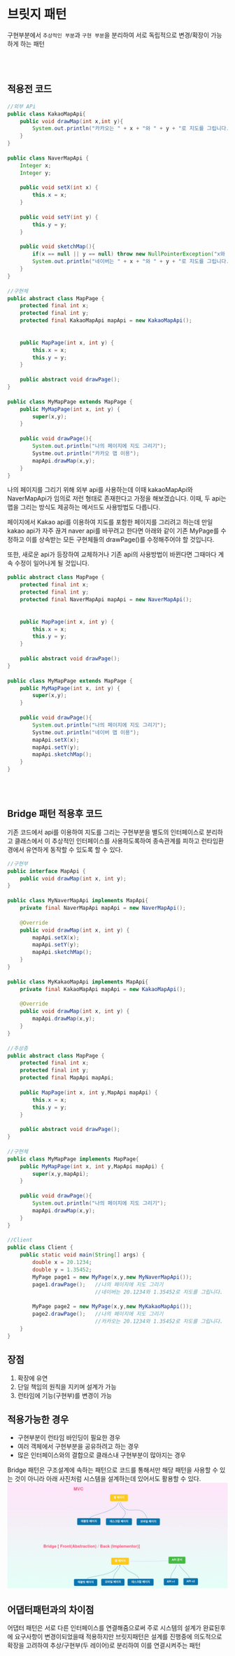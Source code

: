 # 브릿지 패턴

구현부분에서 `추상적인 부분`과 `구현 부분`을 분리하여 서로 독립적으로 변경/확장이 가능하게 하는 패턴

<br><br>

## 적용전 코드

```java
//외부 APi
public class KakaoMapApi{
    public void drawMap(int x,int y){
        System.out.println("카카오는 " + x + "와 " + y + "로 지도를 그립니다.");
    }
}

public class NaverMapApi {
    Integer x;
    Integer y;

    public void setX(int x) {
        this.x = x;
    }

    public void setY(int y) {
        this.y = y;
    }

    public void sketchMap(){
        if(x == null || y == null) throw new NullPointerException("x와 y는 null일 수 없습니다.");
        System.out.println("네이버는 " + x + "와 " + y + "로 지도를 그립니다.");
    }
}

//구현체
public abstract class MapPage {
    protected final int x;
    protected final int y;
    protected final KakaoMapApi mapApi = new KakaoMapApi();


    public MapPage(int x, int y) {
        this.x = x;
        this.y = y;
    }

    public abstract void drawPage();
}

public class MyMapPage extends MapPage {
    public MyMapPage(int x, int y) {
        super(x,y);
    }

    public void drawPage(){
        System.out.println("나의 페이지에 지도 그리기");
        Systme.out.println("카카오 맵 이용");
        mapApi.drawMap(x,y);
    }
}
```

나의 페이지를 그리기 위해 외부 api를 사용하는데 이때 kakaoMapApi와 NaverMapApi가 임의로 저런 형태로 존재한다고 가정을 해보겠습니다. 이때, 두 api는 맵을 그리는 방식도 제공하는 메서드도 사용방법도 다릅니다.

페이지에서 Kakao api를 이용하여 지도를 포함한 페이지를 그리려고 하는데 만일 kakao api가 자주 끊겨 naver api를 바꾸려고 한다면 아래와 같이 기존 MyPage를 수정하고 이를 상속받는 모든 구현체들의 drawPage()를 수정해주어야 할 것입니다.

또한, 새로운 api가 등장하여 교체하거나 기존 api의 사용방법이 바뀐다면 그때마다 계속 수정이 일어나게 될 것입니다.

```java
public abstract class MapPage {
    protected final int x;
    protected final int y;
    protected final NaverMapApi mapApi = new NaverMapApi();


    public MapPage(int x, int y) {
        this.x = x;
        this.y = y;
    }

    public abstract void drawPage();
}

public class MyMapPage extends MapPage {
    public MyMapPage(int x, int y) {
        super(x,y);
    }

    public void drawPage(){
        System.out.println("나의 페이지에 지도 그리기");
        Systme.out.println("네이버 맵 이용");
        mapApi.setX(x);
        mapApi.setY(y);
        mapApi.sketchMap();
    }
}
```

<br><br>

## Bridge 패턴 적용후 코드

기존 코드에서 api를 이용하여 지도를 그리는 구현부분을 별도의 인터페이스로 분리하고 클래스에서 이 추상적인 인터페이스를 사용하도록하여 종속관계를 피하고 런타임환경에서 유연하게 동작할 수 있도록 할 수 있다.

```java
//구현부
public interface MapApi {
    public void drawMap(int x, int y);
}

public class MyNaverMapApi implements MapApi{
    private final NaverMapApi mapApi = new NaverMapApi();

    @Override
    public void drawMap(int x, int y) {
        mapApi.setX(x);
        mapApi.setY(y);
        mapApi.sketchMap();
    }
}

public class MyKakaoMapApi implements MapApi{
    private final KakaoMapApi mapApi = new KakaoMapApi();

    @Override
    public void drawMap(int x, int y) {
        mapApi.drawMap(x,y);
    }
}

//추상층
public abstract class MapPage {
    protected final int x;
    protected final int y;
    protected final MapApi mapApi;

    public MapPage(int x, int y,MapApi mapApi) {
        this.x = x;
        this.y = y;
    }

    public abstract void drawPage();
}

//구현체
public class MyMapPage implements MapPage{
    public MyMapPage(int x, int y,MapApi mapApi) {
        super(x,y,mapApi);
    }

    public void drawPage(){
        System.out.println("나의 페이지에 지도 그리기");
        mapApi.drawMap(x,y);
    }
}

//Client
public class Client {
    public static void main(String[] args) {
        double x = 20.1234;
        double y = 1.35452;
        MyPage page1 = new MyPage(x,y,new MyNaverMapApi());
        page1.drawPage();   //나의 페이지에 지도 그리기
                            //네이버는 20.1234와 1.35452로 지도를 그립니다.

        MyPage page2 = new MyPage(x,y,new MyKakaoMapApi());
        page2.drawPage();   //나의 페이지에 지도 그리기
                            //카카오는 20.1234와 1.35452로 지도를 그립니다.
    }
}
```

## 장점

1. 확장에 유연
2. 단일 책임의 원칙을 지키며 설계가 가능
3. 런타임에 기능(구현부)를 변경이 가능

## 적용가능한 경우

- 구현부분이 런타임 바인딩이 필요한 경우
- 여러 객체에서 구현부분을 공유하려고 하는 경우
- 많은 인터페이스와의 결합으로 클래스내 구현부분이 많아지는 경우

Bridge 패턴은 구조설계에 속하는 패턴으로 코드를 통해서만 해당 패턴을 사용할 수 있는 것이 아니라 아래 사진처럼 시스템을 설계하는데 있어서도 활용할 수 있다.
![bridge](/common/image/bridge.jpg)

## 어댑터패턴과의 차이점

어댑터 패턴은 서로 다른 인터페이스를 연결해줌으로써 주로 시스템의 설계가 완료된후에 요구사항이 변경이되었을때 적용하지만 브릿지패턴은 설계를 진행중에 의도적으로 확장을 고려하여 추상/구현부(두 레이어)로 분리하여 이를 연결시켜주는 패턴
